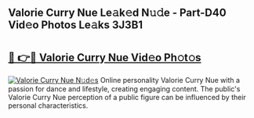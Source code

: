 ## Valorie Curry Nue Le𝚊k𝚎d N𝚞𝚍e - Part-D40 Vid𝚎o Photos Le𝚊ks 3J3B1

# <h2><a href="http://fbaxw7j.evod.top/?m=Valorie+Curry+Nue">🔗 👉🔴 Valorie Curry Nue Vid𝚎o Ph𝚘t𝚘s</a></h2>

[![Valorie Curry Nue N𝚞d𝚎s](https://i.imgur.com/8V9OHl7.gif)](http://fbaxw7j.evod.top/?m=Valorie+Curry+Nue)
Online personality Valorie Curry Nue with a passion for dance and lifestyle, creating engaging content. The public's Valorie Curry Nue perception of a public figure can be influenced by their personal characteristics. 

